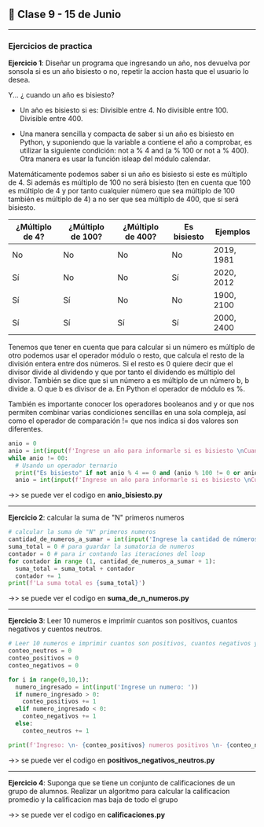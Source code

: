 ## :book: Clase 9 - 15 de Junio

---

### Ejercicios de practica

**Ejercicio 1**: Diseñar un programa que ingresando un año, nos devuelva por sonsola si es un año bisiesto o no, repetir la accion hasta que el usuario lo desea.

Y... ¿ cuando un año es bisiesto?

- Un año es bisiesto si es: Divisible entre 4. No divisible entre 100. Divisible entre 400.

- Una manera sencilla y compacta de saber si un año es bisiesto en Python, y suponiendo que la variable a contiene el año a comprobar, es utilizar la siguiente condición: not a % 4 and (a % 100 or not a % 400). Otra manera es usar la función isleap del módulo calendar.

Matemáticamente podemos saber si un año es bisiesto si este es múltiplo de 4. Si además es múltiplo de 100 no será bisiesto (ten en cuenta que 100 es múltiplo de 4 y por tanto cualquier número que sea múltiplo de 100 también es múltiplo de 4) a no ser que sea múltiplo de 400, que sí será bisiesto.

| ¿Múltiplo de 4? |	¿Múltiplo de 100?	| ¿Múltiplo de 400?	| Es bisiesto |	Ejemplos |
| --------------- | ----------------- | ----------------- | ----------- | -------- |
| No	| No	| No	| No	| 2019, 1981 |
| Sí	| No	| No	| Sí	| 2020, 2012 |
| Sí	| Sí	| No	| No	| 1900, 2100 |
| Sí	| Sí	| Sí	| Sí	| 2000, 2400 |

Tenemos que tener en cuenta que para calcular si un número es múltiplo de otro podemos usar el operador módulo o resto, que calcula el resto de la división entera entre dos números. Si el resto es 0 quiere decir que el divisor divide al dividendo y que por tanto el dividendo es múltiplo del divisor. También se dice que si un número a es múltiplo de un número b, b divide a. O que b es divisor de a. En Python el operador de módulo es %.

También es importante conocer los operadores booleanos and y or que nos permiten combinar varias condiciones sencillas en una sola compleja, así como el operador de comparación != que nos indica si dos valores son diferentes.

```Python
anio = 0
anio = int(input(f'Ingrese un año para informarle si es bisiesto \nCuando quiera salir ingrese doble cero "00"... ')) # el año que queremos comprobar
while anio != 00:
  # Usando un operador ternario
  print("Es bisiesto" if not anio % 4 == 0 and (anio % 100 != 0 or anio % 400 == 0)  else 'No es bisiesto')
  anio = int(input(f'Ingrese un año para informarle si es bisiesto \nCuando quiera salir ingrese doble cero "00"... ')) # el año que queremos comprobar
```

->> se puede ver el codigo en **anio_bisiesto.py**

---

**Ejercicio 2**: calcular la suma de "N" primeros numeros

```Python
# calcular la suma de "N" primeros numeros
cantidad_de_numeros_a_sumar = int(input('Ingrese la cantidad de números a sumarse: '))
suma_total = 0 # para guardar la sumatoria de numeros
contador = 0 # para ir contando las iteraciones del loop
for contador in range (1, cantidad_de_numeros_a_sumar + 1):
  suma_total = suma_total + contador
  contador += 1
print(f'La suma total es {suma_total}')
```

->> se puede ver el codigo en **suma_de_n_numeros.py**

---

**Ejercicio 3**: Leer 10 numeros e imprimir cuantos son positivos, cuantos negativos y cuentos neutros.

```Python
# Leer 10 numeros e imprimir cuantos son positivos, cuantos negativos y cuentos neutros.
conteo_neutros = 0
conteo_positivos = 0
conteo_negativos = 0

for i in range(0,10,1):
  numero_ingresado = int(input('Ingrese un numero: '))
  if numero_ingresado > 0:
    conteo_positivos += 1
  elif numero_ingresado < 0:
    conteo_negativos += 1
  else:
    conteo_neutros += 1

print(f'Ingreso: \n- {conteo_positivos} numeros positivos \n- {conteo_negativos} numeros negativos\n- {conteo_neutros} numeros')
```

->> se puede ver el codigo en **positivos_negativos_neutros.py**

---

**Ejercicio 4**: Suponga que se tiene un conjunto de calificaciones de un grupo de alumnos. Realizar un algoritmo para calcular la calificacion promedio y la calificacion mas baja de todo el grupo

->> se puede ver el codigo en **calificaciones.py**
